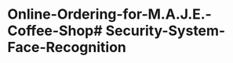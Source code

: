 # Online-Ordering-for-M.A.J.E.-Coffee-Shop#   S e c u r i t y - S y s t e m - F a c e - R e c o g n i t i o n  
 